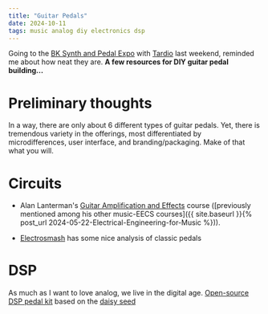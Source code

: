 ```yaml
---
title: "Guitar Pedals"
date: 2024-10-11
tags: music analog diy electronics dsp
---
```


Going to the [BK Synth and Pedal Expo](https://delicious-audio.com/brooklyn-synth-pedal-expo/) with [Tardio](https://amzn.to/3PNyQ02) last weekend, reminded me about how neat they are.  **A few resources for DIY guitar pedal building...**

# Preliminary thoughts

In a way, there are only about 6 different types of guitar pedals.  Yet, there is tremendous variety in the offerings, most differentiated by microdifferences, user interface, and branding/packaging.  Make of that what you will.

# Circuits 

- Alan Lanterman's [Guitar Amplification and Effects](https://youtube.com/playlist?list=PLOunECWxELQS7JV_KeeTJJpgGjOftoaAH&si=IN01nOACMy-fcZIm) course ([previously mentioned among his other music-EECS courses]({{ site.baseurl }}{% post_url 2024-05-22-Electrical-Engineering-for-Music %})).

- [Electrosmash](https://www.electrosmash.com) has some nice analysis of classic pedals

# DSP

As much as I want to love analog, we live in the digital age.  [Open-source DSP pedal kit](https://clevelandmusicco.com/hothouse-diy-digital-signal-processing-platform-kit/) based on the [daisy seed](https://electro-smith.com/products/daisy-seed)
